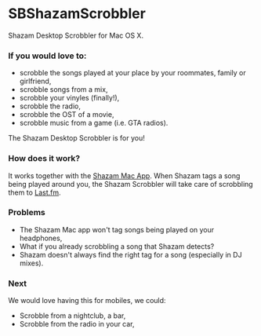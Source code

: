 SBShazamScrobbler
=================

Shazam Desktop Scrobbler for Mac OS X.

### If you would love to:

 - scrobble the songs played at your place by your roommates, family or girlfriend,
 - scrobble songs from a mix,
 - scrobble your vinyles (finally!),
 - scrobble the radio,
 - scrobble the OST of a movie,
 - scrobble music from a game (i.e. GTA radios).
 
The Shazam Desktop Scrobbler is for you!

### How does it work?

It works together with the [Shazam Mac App](https://itunes.apple.com/us/app/shazam/id897118787?mt=12). When Shazam tags a song being played around you, the Shazam Scrobbler will take care of scrobbling them to [Last.fm](last.fm).

### Problems

- The Shazam Mac app won't tag songs being played on your headphones,
- What if you already scrobbling a song that Shazam detects?
- Shazam doesn't always find the right tag for a song (especially in DJ mixes).

### Next

We would love having this for mobiles, we could:
- Scrobble from a nightclub, a bar,
- Scrobble from the radio in your car,
